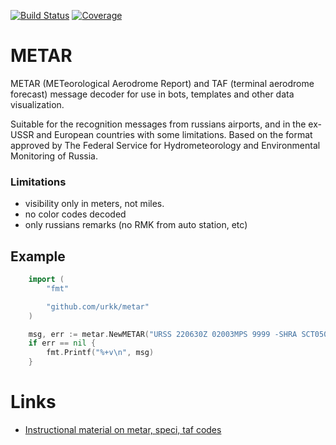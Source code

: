 [![Build Status](https://travis-ci.org/urkk/metar.svg?branch=master)](https://travis-ci.org/urkk/metar)
[![Coverage](https://codecov.io/gh/urkk/metar/branch/master/graph/badge.svg)](https://codecov.io/gh/urkk/metar)
# METAR
METAR (METeorological Aerodrome Report) and TAF (terminal aerodrome forecast) message decoder for use in bots, templates and other data visualization.

Suitable for the recognition messages from russians airports, and in the ex-USSR and European countries with some limitations. Based on the format approved by The Federal Service for Hydrometeorology and Environmental Monitoring of Russia.

### Limitations
* visibility only in meters, not miles.
* no color codes decoded
* only russians remarks (no RMK from auto station, etc)

## Example
```go
    import (
        "fmt"

        "github.com/urkk/metar"
    )

    msg, err := metar.NewMETAR("URSS 220630Z 02003MPS 9999 -SHRA SCT050CB OVC086 20/16 Q1015 R02/290060 R06/290060 TEMPO -TSRA BKN030CB RMK R06/03002MPS QFE760")
    if err == nil {
        fmt.Printf("%+v\n", msg)
    }
```

# Links

* [Instructional material on metar, speci, taf codes](http://metavia2.ru/help/instruction_METAR_SPECI_TAF.pdf)

 
